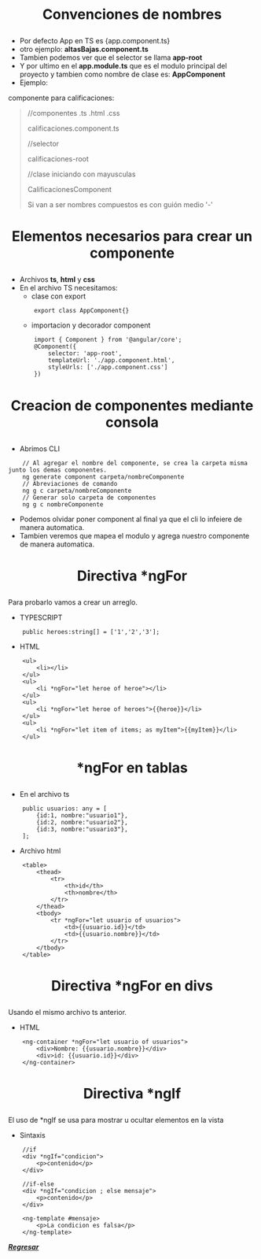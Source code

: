 # <p align="center">Convenciones de nombres</p>
- Por defecto App en TS es {app.component.ts} 
- otro ejemplo: **altasBajas.component.ts**
- Tambien podemos ver que el selector se llama **app-root**
- Y por ultimo en el **app.module.ts** que es el modulo principal del proyecto y tambien como nombre de clase es: **AppComponent**
- Ejemplo:

componente para calificaciones:
> //componentes .ts .html .css
> 
> calificaciones.component.ts
> 
> //selector
> 
> calificaciones-root
> 
> //clase iniciando con mayusculas
> 
> CalificacionesComponent
> 
> Si van a ser nombres compuestos es con guión medio '-'
# <p align="center">Elementos necesarios para crear un componente</p>
- Archivos **ts**, **html** y **css**
- En el archivo TS necesitamos:
    - clase con export
    ```
        export class AppComponent{}
    ```
    - importacion y decorador component 
    ```
        import { Component } from '@angular/core';
        @Component({
            selector: 'app-root',
            templateUrl: './app.component.html',
            styleUrls: ['./app.component.css']
        })
    ```
# <p align="center">Creacion de componentes mediante consola</p>
- Abrimos CLI
```
    // Al agregar el nombre del componente, se crea la carpeta misma junto los demas componentes.
    ng generate component carpeta/nombreComponente
    // Abreviaciones de comando
    ng g c carpeta/nombreComponente
    // Generar solo carpeta de componentes
    ng g c nombreComponente
```
- Podemos olvidar poner component al final ya que el cli lo infeiere de manera automatica.
- Tambien veremos que mapea el modulo y agrega nuestro componente de manera automatica.
# <p align="center">Directiva *ngFor</p>
Para probarlo vamos a crear un arreglo.
- TYPESCRIPT
```
    public heroes:string[] = ['1','2','3'];
```
    
- HTML
```
    <ul>
        <li></li>
    </ul>
    <ul>
        <li *ngFor="let heroe of heroe"></li>
    </ul>
    <ul>
        <li *ngFor="let heroe of heroes">{{heroe}}</li>
    </ul>
    <ul>
        <li *ngFor="let item of items; as myItem">{{myItem}}</li>
    </ul>
```

# <p align="center">*ngFor en tablas</p>
- En el archivo ts
```
    public usuarios: any = [
        {id:1, nombre:"usuario1"},
        {id:2, nombre:"usuario2"},
        {id:3, nombre:"usuario3"},
    ];
```

- Archivo html
```
    <table>
        <thead>
            <tr>
                <th>id</th>
                <th>nombre</th>
            </tr>
        </thead>
        <tbody>
            <tr *ngFor="let usuario of usuarios">
                <td>{{usuario.id}}</td>
                <td>{{usuario.nombre}}</td>
            </tr>
        </tbody>
    </table>
```

# <p align="center">Directiva *ngFor en divs</p>
Usando el mismo archivo ts anterior.
- HTML
```
    <ng-container *ngFor="let usuario of usuarios">
        <div>Nombre: {{usuario.nombre}}</div>
        <div>id: {{usuario.id}}</div>
    </ng-container>
```

# <p align="center">Directiva *ngIf</p>
El uso de *ngIf se usa para mostrar u ocultar elementos en la vista
- Sintaxis
```
    //if
    <div *ngIf="condicion">
        <p>contenido</p>
    </div>

    //if-else
    <div *ngIf="condicion ; else mensaje">
        <p>contenido</p>
    </div>

    <ng-template #mensaje>
        <p>La condicion es falsa</p>
    </ng-template>
```
***[Regresar](/README.md)***